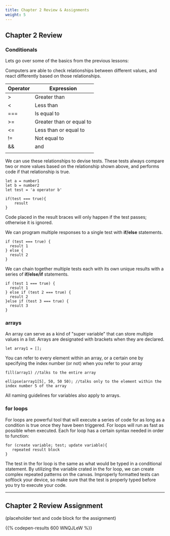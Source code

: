 ```yaml
---
title: Chapter 2 Review & Assignments
weight: 5
---
```

## Chapter 2 Review

### Conditionals

Lets go over some of the basics from the previous lessons:

Computers are able to check relationships between different values, and react differently based on those relationships.


| Operator | Expression               |
| -------- | ------------------------ |
| \>       | Greater than             |
| <        | Less than                |
| ===      | Is equal to              |
| \>=      | Greater than or equal to |
| <=       | Less than or equal to    |
| !=       | Not equal to             |
| &&       | and                      |
| ||       | or                       |

We can use these relationships to devise tests. These tests always compare two or more values based on the relationship shown above, and performs code if that relationship is true.

```
let a = number1
let b = number2
let test = 'a operator b'

if(test === true){
    result
}

```

Code placed in the result braces will only happen if the test passes; otherwise it is ignored.

We can program multiple responses to a single test with **if/else** statements.

```
if (test === true) {
  result 1
} else {
  result 2
}
```

We can chain together multiple tests each with its own unique results with a series of **if/else/if** statements.

```
if (test 1 === true) {
  result 1
} else if (test 2 === true) {
  result 2
}else if (test 3 === true) {
  result 3
}
```

### arrays

An array can serve as a kind of "super variable" that can store multiple values in a list.
Arrays are designated with brackets when they are declared. 

```
let array1 = [];
```
You can refer to every element within an array, or a certain one by specifying the index number (or not) when you refer to your array

```
fill(array1) //talks to the entire array

ellipse(array1[5], 50, 50 50); //talks only to the element within the index number 5 of the array
```

All naming guidelines for variables also apply to arrays.

### for loops

For loops are powerful tool that will execute a series of code for as long as a condition is true once they have been triggered.
For loops will run as fast as possible when executed.
Each for loop has a certain syntax needed in order to function:

```
for (create variable; test; update variable){
   repeated result block
}
```

The test in the for loop is the same as what would be typed in a conditional statement.
By utilizing the variable crated in the for loop, we can create complex repeated patterns on the canvas.
Improperly formatted tests can softlock your device, so make sure that the test is properly typed before you try to execute your code.

---

## Chapter 2 Review Assignment

(placeholder text and code block for the assignment)

{{% codepen-results 600 WNQJLeW %}}